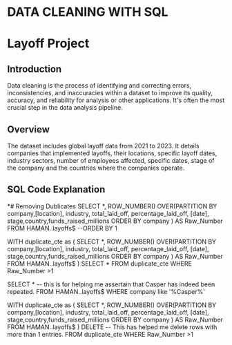 # DATA CLEANING WITH SQL

# Layoff Project

## Introduction
Data cleaning is the process of identifying and correcting errors, inconsistencies, and inaccuracies within a dataset to improve its quality, accuracy, and reliability for analysis or other applications. It's often the most crucial step in the data analysis pipeline.

## Overview
The dataset includes global layoff data from 2021 to 2023. It details companies that implemented layoffs, their locations, specific layoff dates, industry sectors, number of employees affected, specific dates, stage of the company  and the countries where the companies operate.

## SQL Code Explanation

*# Removing Dublicates
SELECT *,
ROW_NUMBER() OVER(PARTITION BY company,[location], industry, total_laid_off, percentage_laid_off, [date],
stage,country,funds_raised_millions ORDER BY company ) AS Raw_Number
FROM HAMAN..layoffs$
--ORDER BY 1

WITH duplicate_cte as
(
SELECT *,
ROW_NUMBER() OVER(PARTITION BY company,[location], industry, total_laid_off, percentage_laid_off, [date],
stage,country,funds_raised_millions ORDER BY company ) AS Raw_Number
FROM HAMAN..layoffs$
)
SELECT *
FROM duplicate_cte
WHERE Raw_Number >1


SELECT * -- this is for helping me assertain that Casper has indeed been repeated.
FROM HAMAN..layoffs$
WHERE company like '%Casper%'


WITH duplicate_cte as
(
SELECT *,
ROW_NUMBER() OVER(PARTITION BY company,[location], industry, total_laid_off, percentage_laid_off, [date],
stage,country,funds_raised_millions ORDER BY company ) AS Raw_Number
FROM HAMAN..layoffs$
)
DELETE  -- This has helped me delete rows with more than 1 entries.
FROM duplicate_cte
WHERE Raw_Number >1
